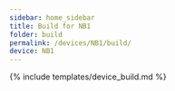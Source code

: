 ```yaml
---
sidebar: home_sidebar
title: Build for NB1
folder: build
permalink: /devices/NB1/build/
device: NB1
---
```

{% include templates/device_build.md %}